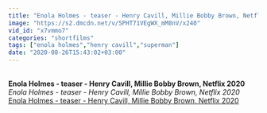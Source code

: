 ```yaml
---
title: "Enola Holmes - teaser - Henry Cavill, Millie Bobby Brown, Netflix 2020"
image: "https://s2.dmcdn.net/v/SPHT71VEgWX_mM8nV/x240"
vid_id: "x7vmmo7"
categories: "shortfilms"
tags: ["enola holmes","henry cavill","superman"]
date: "2020-08-26T15:43:02+03:00"
---
```

<br><b>Enola Holmes - teaser - Henry Cavill, Millie Bobby Brown, Netflix 2020</b><br> <i>Enola Holmes - teaser - Henry Cavill, Millie Bobby Brown, Netflix 2020</i><br> <u>Enola Holmes - teaser - Henry Cavill, Millie Bobby Brown, Netflix 2020</u>
